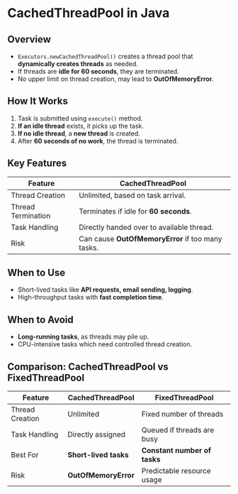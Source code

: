 # CachedThreadPool in Java

## Overview
- `Executors.newCachedThreadPool()` creates a thread pool that **dynamically creates threads** as needed.
- If threads are **idle for 60 seconds**, they are terminated.
- No upper limit on thread creation, may lead to **OutOfMemoryError**.

## How It Works
1. Task is submitted using `execute()` method.
2. **If an idle thread** exists, it picks up the task.
3. **If no idle thread**, a **new thread** is created.
4. After **60 seconds of no work**, the thread is terminated.

## Key Features
| Feature            | CachedThreadPool                                    |
|--------------------|----------------------------------------------------|
| Thread Creation     | Unlimited, based on task arrival.                 |
| Thread Termination | Terminates if idle for **60 seconds**.             |
| Task Handling      | Directly handed over to available thread.          |
| Risk               | Can cause **OutOfMemoryError** if too many tasks. |

## When to Use
- Short-lived tasks like **API requests, email sending, logging**.
- High-throughput tasks with **fast completion time**.

## When to Avoid
- **Long-running tasks**, as threads may pile up.
- CPU-intensive tasks which need controlled thread creation.

## Comparison: CachedThreadPool vs FixedThreadPool
| Feature              | CachedThreadPool                        | FixedThreadPool                      |
|----------------------|---------------------------------------|-------------------------------------|
| Thread Creation     | Unlimited                              | Fixed number of threads            |
| Task Handling      | Directly assigned                      | Queued if threads are busy        |
| Best For           | **Short-lived tasks**                   | **Constant number of tasks**       |
| Risk               | **OutOfMemoryError**                    | Predictable resource usage        |

